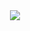 <div align="center"> <img src="https://metrics.lecoq.io/insights/hgbe02?template=classic&config.timezone=Asia%2FShanghai"> </div>

